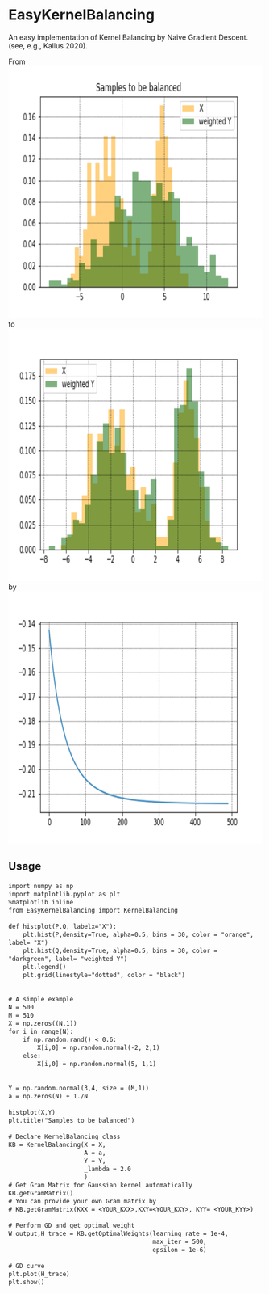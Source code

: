 # EasyKernelBalancing

An easy implementation of Kernel Balancing by Naive Gradient Descent. (see,
e.g., Kallus 2020).

From
<img src="fig/before.png" height="500" />
to
<img src="fig/after.png" height="500" />
by
<img src="fig/GD.png" height="500" />

## Usage

```
import numpy as np
import matplotlib.pyplot as plt
%matplotlib inline
from EasyKernelBalancing import KernelBalancing

def histplot(P,Q, labelx="X"):
    plt.hist(P,density=True, alpha=0.5, bins = 30, color = "orange", label= "X")
    plt.hist(Q,density=True, alpha=0.5, bins = 30, color = "darkgreen", label= "weighted Y")
    plt.legend()
    plt.grid(linestyle="dotted", color = "black")


# A simple example
N = 500
M = 510
X = np.zeros((N,1))
for i in range(N):
    if np.random.rand() < 0.6:
        X[i,0] = np.random.normal(-2, 2,1)
    else:
        X[i,0] = np.random.normal(5, 1,1)
    

Y = np.random.normal(3,4, size = (M,1))
a = np.zeros(N) + 1./N

histplot(X,Y)
plt.title("Samples to be balanced")

# Declare KernelBalancing class
KB = KernelBalancing(X = X,
                     A = a,
                     Y = Y,
                     _lambda = 2.0
                     )
# Get Gram Matrix for Gaussian kernel automatically
KB.getGramMatrix()
# You can provide your own Gram matrix by
# KB.getGramMatrix(KXX = <YOUR_KXX>,KXY=<YOUR_KXY>, KYY= <YOUR_KYY>)

# Perform GD and get optimal weight
W_output,H_trace = KB.getOptimalWeights(learning_rate = 1e-4,
                                        max_iter = 500,
                                        epsilon = 1e-6)

# GD curve
plt.plot(H_trace)
plt.show()

```




